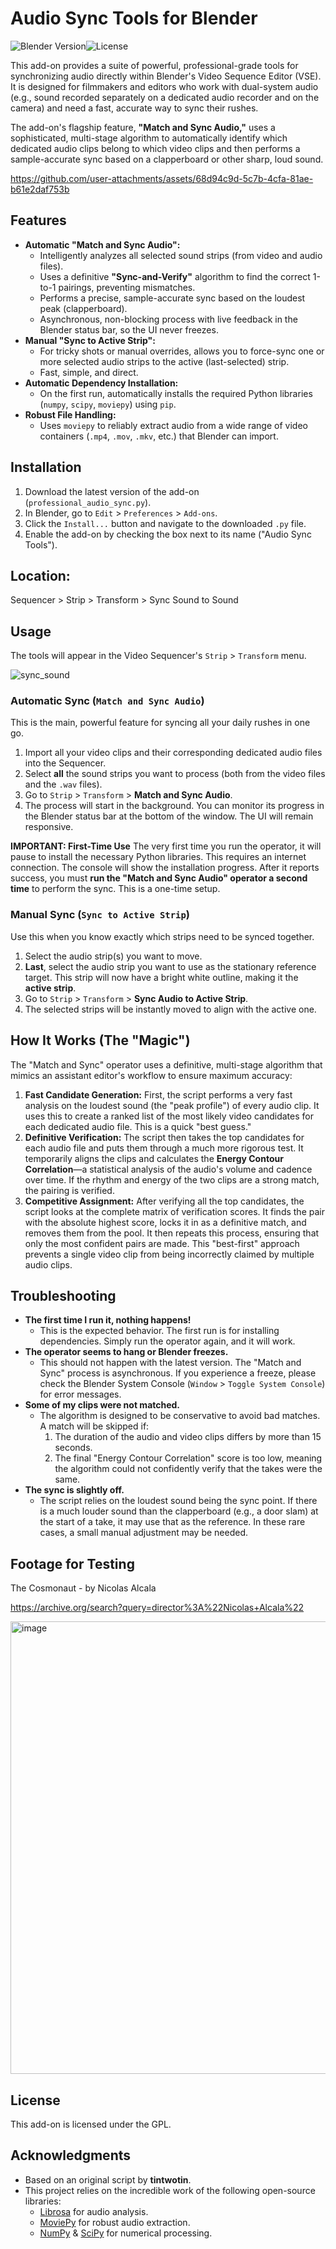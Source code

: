 # Audio Sync Tools for Blender

![Blender Version](https://img.shields.io/badge/Blender-4.5+-orange.svg)![License](https://img.shields.io/badge/License-GPL-blue.svg)

This add-on provides a suite of powerful, professional-grade tools for synchronizing audio directly within Blender's Video Sequence Editor (VSE). It is designed for filmmakers and editors who work with dual-system audio (e.g., sound recorded separately on a dedicated audio recorder and on the camera) and need a fast, accurate way to sync their rushes.

The add-on's flagship feature, **"Match and Sync Audio,"** uses a sophisticated, multi-stage algorithm to automatically identify which dedicated audio clips belong to which video clips and then performs a sample-accurate sync based on a clapperboard or other sharp, loud sound.

https://github.com/user-attachments/assets/68d94c9d-5c7b-4cfa-81ae-b61e2daf753b

## Features

-   **Automatic "Match and Sync Audio":**
    -   Intelligently analyzes all selected sound strips (from video and audio files).
    -   Uses a definitive **"Sync-and-Verify"** algorithm to find the correct 1-to-1 pairings, preventing mismatches.
    -   Performs a precise, sample-accurate sync based on the loudest peak (clapperboard).
    -   Asynchronous, non-blocking process with live feedback in the Blender status bar, so the UI never freezes.
-   **Manual "Sync to Active Strip":**
    -   For tricky shots or manual overrides, allows you to force-sync one or more selected audio strips to the active (last-selected) strip.
    -   Fast, simple, and direct.
-   **Automatic Dependency Installation:**
    -   On the first run, automatically installs the required Python libraries (`numpy`, `scipy`, `moviepy`) using `pip`.
-   **Robust File Handling:**
    -   Uses `moviepy` to reliably extract audio from a wide range of video containers (`.mp4`, `.mov`, `.mkv`, etc.) that Blender can import.

## Installation

1.  Download the latest version of the add-on (`professional_audio_sync.py`).
2.  In Blender, go to `Edit` > `Preferences` > `Add-ons`.
3.  Click the `Install...` button and navigate to the downloaded `.py` file.
4.  Enable the add-on by checking the box next to its name ("Audio Sync Tools").


## Location:

Sequencer > Strip > Transform > Sync Sound to Sound

## Usage

The tools will appear in the Video Sequencer's `Strip` > `Transform` menu.

![sync_sound](https://github.com/tin2tin/sync_sound/assets/1322593/973b94ae-d89c-49f5-8a4c-3e77b259c1be)

### Automatic Sync (`Match and Sync Audio`)

This is the main, powerful feature for syncing all your daily rushes in one go.

1.  Import all your video clips and their corresponding dedicated audio files into the Sequencer.
2.  Select **all** the sound strips you want to process (both from the video files and the `.wav` files).
3.  Go to `Strip` > `Transform` > **Match and Sync Audio**.
4.  The process will start in the background. You can monitor its progress in the Blender status bar at the bottom of the window. The UI will remain responsive.


**IMPORTANT: First-Time Use**
The very first time you run the operator, it will pause to install the necessary Python libraries. This requires an internet connection. The console will show the installation progress. After it reports success, you must **run the "Match and Sync Audio" operator a second time** to perform the sync. This is a one-time setup.

### Manual Sync (`Sync to Active Strip`)

Use this when you know exactly which strips need to be synced together.

1.  Select the audio strip(s) you want to move.
2.  **Last**, select the audio strip you want to use as the stationary reference target. This strip will now have a bright white outline, making it the **active strip**.
3.  Go to `Strip` > `Transform` > **Sync Audio to Active Strip**.
4.  The selected strips will be instantly moved to align with the active one.

## How It Works (The "Magic")

The "Match and Sync" operator uses a definitive, multi-stage algorithm that mimics an assistant editor's workflow to ensure maximum accuracy:

1.  **Fast Candidate Generation:** First, the script performs a very fast analysis on the loudest sound (the "peak profile") of every audio clip. It uses this to create a ranked list of the most likely video candidates for each dedicated audio file. This is a quick "best guess."
2.  **Definitive Verification:** The script then takes the top candidates for each audio file and puts them through a much more rigorous test. It temporarily aligns the clips and calculates the **Energy Contour Correlation**—a statistical analysis of the audio's volume and cadence over time. If the rhythm and energy of the two clips are a strong match, the pairing is verified.
3.  **Competitive Assignment:** After verifying all the top candidates, the script looks at the complete matrix of verification scores. It finds the pair with the absolute highest score, locks it in as a definitive match, and removes them from the pool. It then repeats this process, ensuring that only the most confident pairs are made. This "best-first" approach prevents a single video clip from being incorrectly claimed by multiple audio clips.

## Troubleshooting

-   **The first time I run it, nothing happens!**
    -   This is the expected behavior. The first run is for installing dependencies. Simply run the operator again, and it will work.
-   **The operator seems to hang or Blender freezes.**
    -   This should not happen with the latest version. The "Match and Sync" process is asynchronous. If you experience a freeze, please check the Blender System Console (`Window` > `Toggle System Console`) for error messages.
-   **Some of my clips were not matched.**
    -   The algorithm is designed to be conservative to avoid bad matches. A match will be skipped if:
        1.  The duration of the audio and video clips differs by more than 15 seconds.
        2.  The final "Energy Contour Correlation" score is too low, meaning the algorithm could not confidently verify that the takes were the same.
-   **The sync is slightly off.**
    -   The script relies on the loudest sound being the sync point. If there is a much louder sound than the clapperboard (e.g., a door slam) at the start of a take, it may use that as the reference. In these rare cases, a small manual adjustment may be needed.


## Footage for Testing

The Cosmonaut - by Nicolas Alcala

https://archive.org/search?query=director%3A%22Nicolas+Alcala%22

<img width="1137" height="724" alt="image" src="https://github.com/user-attachments/assets/93c8f7b9-d927-4ceb-b8ad-30e65d8dfe21" />


## License

This add-on is licensed under the GPL.

## Acknowledgments

-   Based on an original script by **tintwotin**.
-   This project relies on the incredible work of the following open-source libraries:
    -   [Librosa](https://librosa.org/) for audio analysis.
    -   [MoviePy](https://zulko.github.io/moviepy/) for robust audio extraction.
    -   [NumPy](https://numpy.org/) & [SciPy](https://scipy.org/) for numerical processing.

